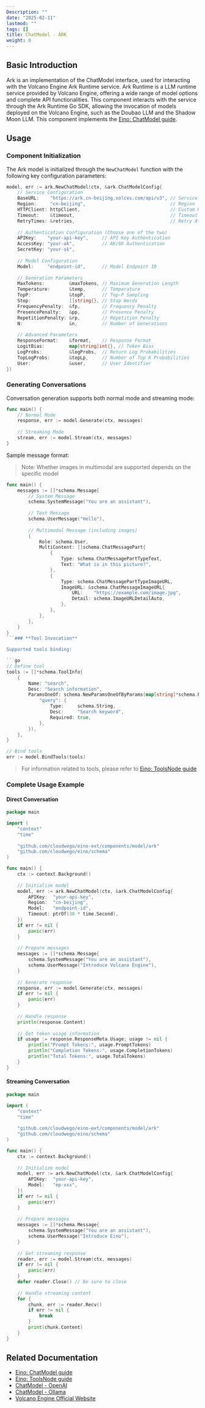 ```yaml
---
Description: ""
date: "2025-02-11"
lastmod: ""
tags: []
title: ChatModel - ARK
weight: 0
---
```


## **Basic Introduction**

Ark is an implementation of the ChatModel interface, used for interacting with the Volcano Engine Ark Runtime service. Ark Runtime is a LLM runtime service provided by Volcano Engine, offering a wide range of model options and complete API functionalities. This component interacts with the service through the Ark Runtime Go SDK, allowing the invocation of models deployed on the Volcano Engine, such as the Doubao LLM and the Shadow Moon LLM. This component implements the [Eino: ChatModel guide](/en/docs/eino/core_modules/components/chat_model_guide).

## **Usage**

### **Component Initialization**

The Ark model is initialized through the `NewChatModel` function with the following key configuration parameters:

```go
model, err := ark.NewChatModel(ctx, &ark.ChatModelConfig{
    // Service Configuration
    BaseURL:    "https://ark.cn-beijing.volces.com/api/v3", // Service Address
    Region:     "cn-beijing",                               // Region
    HTTPClient: httpClient,                                 // Custom HTTP Client
    Timeout:    &timeout,                                   // Timeout Duration
    RetryTimes: &retries,                                   // Retry Attempts
    
    // Authentication Configuration (Choose one of the two)
    APIKey:    "your-api-key",     // API Key Authentication
    AccessKey: "your-ak",          // AK/SK Authentication
    SecretKey: "your-sk",
    
    // Model Configuration
    Model:     "endpoint-id",      // Model Endpoint ID
    
    // Generation Parameters
    MaxTokens:         &maxTokens, // Maximum Generation Length
    Temperature:       &temp,      // Temperature
    TopP:              &topP,      // Top-P Sampling
    Stop:              []string{}, // Stop Words
    FrequencyPenalty:  &fp,        // Frequency Penalty
    PresencePenalty:   &pp,        // Presence Penalty
    RepetitionPenalty: &rp,        // Repetition Penalty
    N:                 &n,         // Number of Generations
    
    // Advanced Parameters
    ResponseFormat:    &format,    // Response Format
    LogitBias:         map[string]int{}, // Token Bias
    LogProbs:          &logProbs,  // Return Log Probabilities
    TopLogProbs:       &topLp,     // Number of Top K Probabilities
    User:              &user,      // User Identifier
})
```

### **Generating Conversations**

Conversation generation supports both normal mode and streaming mode:

```go
func main() {
    // Normal Mode
    response, err := model.Generate(ctx, messages)
    
    // Streaming Mode
    stream, err := model.Stream(ctx, messages)
}
```

Sample message format:

> Note: Whether images in multimodal are supported depends on the specific model

```go
func main() {
    messages := []*schema.Message{
        // System Message
        schema.SystemMessage("You are an assistant"),
        
        // Text Message
        schema.UserMessage("Hello"),
        
        // Multimodal Message (including images)
        {
            Role: schema.User,
            MultiContent: []schema.ChatMessagePart{
                {
                    Type: schema.ChatMessagePartTypeText,
                    Text: "What is in this picture?",
                },
                {
                    Type: schema.ChatMessagePartTypeImageURL,
                    ImageURL: &schema.ChatMessageImageURL{
                        URL:    "https://example.com/image.jpg",
                        Detail: schema.ImageURLDetailAuto,
                    },
                },
            },
        },
    }
}
```### **Tool Invocation**

Supported tools binding:

```go
// Define tool
tools := []*schema.ToolInfo{
    {
        Name: "search",
        Desc: "Search information",
        ParamsOneOf: schema.NewParamsOneOfByParams(map[string]*schema.ParameterInfo{
            "query": {
                Type:     schema.String,
                Desc:     "Search keyword",
                Required: true,
            },
        }),
    },
}

// Bind tools
err := model.BindTools(tools)
```

> For information related to tools, please refer to [Eino: ToolsNode guide](/en/docs/eino/core_modules/components/tools_node_guide)

### **Complete Usage Example**

#### **Direct Conversation**

```go
package main

import (
    "context"
    "time"
    
    "github.com/cloudwego/eino-ext/components/model/ark"
    "github.com/cloudwego/eino/schema"
)

func main() {
    ctx := context.Background()
    
    // Initialize model
    model, err := ark.NewChatModel(ctx, &ark.ChatModelConfig{
        APIKey:  "your-api-key",
        Region:  "cn-beijing",
        Model:   "endpoint-id",
        Timeout: ptrOf(30 * time.Second),
    })
    if err != nil {
        panic(err)
    }
    
    // Prepare messages
    messages := []*schema.Message{
        schema.SystemMessage("You are an assistant"),
        schema.UserMessage("Introduce Volcano Engine"),
    }
    
    // Generate response
    response, err := model.Generate(ctx, messages)
    if err != nil {
        panic(err)
    }
    
    // Handle response
    println(response.Content)
    
    // Get token usage information
    if usage := response.ResponseMeta.Usage; usage != nil {
        println("Prompt Tokens:", usage.PromptTokens)
        println("Completion Tokens:", usage.CompletionTokens)
        println("Total Tokens:", usage.TotalTokens)
    }
}
```

#### **Streaming Conversation**

```go
package main

import (
    "context"
    "time"
    
    "github.com/cloudwego/eino-ext/components/model/ark"
    "github.com/cloudwego/eino/schema"
)

func main() {
    ctx := context.Background()
    
    // Initialize model
    model, err := ark.NewChatModel(ctx, &ark.ChatModelConfig{
        APIKey:  "your-api-key",
        Model:   "ep-xxx",
    })
    if err != nil {
        panic(err)
    }
    
    // Prepare messages
    messages := []*schema.Message{
        schema.SystemMessage("You are an assistant"),
        schema.UserMessage("Introduce Eino"),
    }
    
    // Get streaming response
    reader, err := model.Stream(ctx, messages)
    if err != nil {
        panic(err)
    }
    defer reader.Close() // Be sure to close
    
    // Handle streaming content
    for {
        chunk, err := reader.Recv()
        if err != nil {
            break
        }
        print(chunk.Content)
    }
}
```

## **Related Documentation**

- [Eino: ChatModel guide](/en/docs/eino/core_modules/components/chat_model_guide)
- [Eino: ToolsNode guide](/en/docs/eino/core_modules/components/tools_node_guide)
- [ChatModel - OpenAI](/en/docs/eino/ecosystem/chat_model/chat_model_openai)
- [ChatModel - Ollama](/en/docs/eino/ecosystem/chat_model/chat_model_ollama)
- [Volcano Engine Official Website](https://www.volcengine.com/product/doubao)
